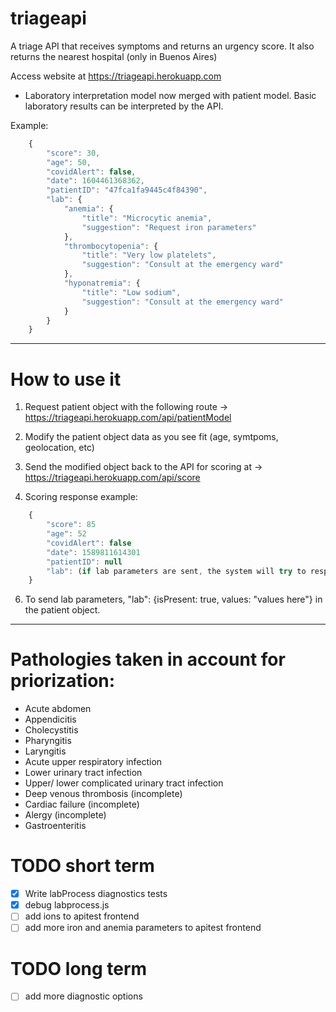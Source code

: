 # triageapi
A triage API that receives symptoms and returns an urgency score. It also returns the nearest hospital (only in Buenos Aires)

Access website at https://triageapi.herokuapp.com

- Laboratory interpretation model now merged with patient model.
Basic laboratory results can be interpreted by the API.

Example:
```javascript
    {
        "score": 30,
        "age": 50,
        "covidAlert": false,
        "date": 1604461368362,
        "patientID": "47fca1fa9445c4f84390",
        "lab": {
            "anemia": {
                "title": "Microcytic anemia",
                "suggestion": "Request iron parameters"
            },
            "thrombocytopenia": {
                "title": "Very low platelets",
                "suggestion": "Consult at the emergency ward"
            },
            "hyponatremia": {
                "title": "Low sodium",
                "suggestion": "Consult at the emergency ward"
            }
        }
    }
```
--------------------------------------------------------------------------
# How to use it

1) Request patient object with the following route -> https://triageapi.herokuapp.com/api/patientModel

2) Modify the patient object data as you see fit (age, symtpoms, geolocation, etc)

3) Send the modified object back to the API for scoring at -> https://triageapi.herokuapp.com/api/score

4) Scoring response example:

```javascript
    {
        "score": 85
        "age": 52
        "covidAlert": false
        "date": 1589811614301
        "patientID": null
        "lab": (if lab parameters are sent, the system will try to respond with an interpretation)
    }
```

6) To send lab parameters, "lab": {isPresent: true, values: "values here"} in the patient object.

--------------------------------------------------------------------------

# Pathologies taken in account for priorization:

- Acute abdomen
- Appendicitis
- Cholecystitis
- Pharyngitis
- Laryngitis
- Acute upper respiratory infection
- Lower urinary tract infection
- Upper/ lower complicated urinary tract infection 
- Deep venous thrombosis (incomplete)
- Cardiac failure (incomplete)
- Alergy (incomplete)
- Gastroenteritis

# TODO short term

- [x] Write labProcess diagnostics tests
- [x] debug labprocess.js
- [ ] add ions to apitest frontend
- [ ] add more iron and anemia parameters to apitest frontend

# TODO long term

- [ ] add more diagnostic options